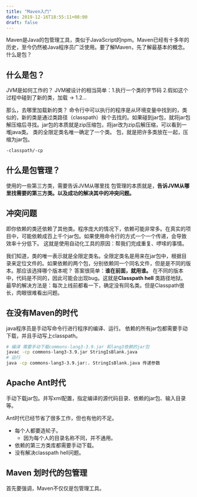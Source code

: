 ```yaml
---
title: "Maven入门"
date: 2019-12-16T18:55:11+08:00
draft: false
---
```


Maven是Java的包管理工具，类似于JavaScript的npm。Maven已经有十多年的历史，至今仍然被Java程序员广泛使用。要了解Maven，先了解最基本的概念。什么是包？

## 什么是包？
JVM是如何工作的？
JVM被设计的相当简单：1.执行一个类的字节码 2.假如这个过程中碰到了新的类，加载 -> 1.2...

那么，去哪里加载新的类？
命令行中可以执行的程序是从环境变量中找到的，类似的，新的类是通过类路径（classpath）挨个去找的。如果碰到jar包，就将jar包解压缩后寻找。jar包的本质就是zip压缩包，将jar改为zip后解压缩，可以看到一堆java类。
类的全限定类名唯一确定了一个类。
包，就是把许多类放在一起，压缩为jar包。
```bash
-classpath/-cp
```

## 什么是包管理？
使用的一些第三方类，需要告诉JVM从哪里找
包管理的本质就是，**告诉JVM从哪里找需要的第三方类。以及成功的解决其中的冲突问题。**

## 冲突问题
即你依赖的类还依赖了其他类。程序庞大的情况下，依赖可能非常多。在真实的项目中，可能依赖成百上千个jar包。如果使用命令行的方式一个一个传递，会导致效率十分低下。
这就是使用自动化工具的原因：帮我们完成重复、啰嗦的事情。

我们知道，类的唯一表示就是全限定类名。全限定类名是用来在jar包中，根据目录来定位文件的。如果依赖的两个包，分别依赖同一个同名文件，但是是不同的版本。那应该选择哪个版本呢？
答案很简单：**谁在前面，就用谁。**
在不同的版本中，代码是不同的，因此可能会出现bug。这就是**Classpath hell** 类路径地狱。
最早的解决方法是：每次上线前都看一下，确定没有同名类。但是Classpath很长，肉眼很难看出问题。

## 在没有Maven的时代
java程序员是手动写命令行进行程序的编译、运行。
依赖的所有jar包都需要手动下载，并且手动写上classpath。
```bash
# 编译 需要手动下载commons-lang3-3.9.jar 和lang3依赖的jar包
javac -cp commons-lang3-3.9.jar StringIsBlank.java
# 运行
java -cp commons-lang3-3.9.jar:. StringIsBlank.java 传递参数
```

## Apache Ant时代
手动下载jar包。并写xml配置，指定编译的源代码目录、依赖的jar包、输入目录等。

Ant时代已经节省了很多工作，但也有他的不足。
- 每个人都要造轮子。
  - 因为每个人的目录名称不同，并不通用。
- 依赖的第三方类库都需要手动下载。
- 没有解决classpath hell问题。

## Maven 划时代的包管理
首先要强调，Maven不仅仅是包管理工具。
